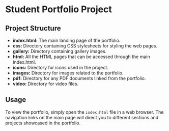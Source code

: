 # Student Portfolio Project

## Project Structure

- **index.html:** The main landing page of the portfolio.
- **css:** Directory containing CSS stylesheets for styling the web pages.
- **gallery:** Directory containing gallery images.
- **html:** All the HTML pages that can be accessed through the main index.html.
- **icons:** Directory for icons used in the project.
- **images:** Directory for images related to the portfolio.
- **pdf:** Directory for any PDF documents linked from the portfolio.
- **video:** Directory for video files.

## Usage

To view the portfolio, simply open the `index.html` file in a web browser. The navigation links on the main page will direct you to different sections and projects showcased in the portfolio.
